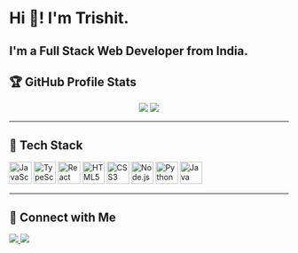 # Hi 👋! I'm Trishit.
I'm a Full Stack Web Developer from India.
---
<!--
More about me: [My Website](https://yourwebsite.com)

---
<!--
## 📊 GitHub Stats
<p align="center">
  <img src="https://github-readme-stats.vercel.app/api?username=trishitkb&show_icons=true&theme=dark" height="165" />
  <img src="https://github-readme-stats.vercel.app/api/top-langs/?username=trishitkb&layout=compact&theme=dark" height="165" />
</p>

-->

## 🏆 GitHub Profile Stats
<p align="center">
  <img src="https://github-profile-summary-cards.vercel.app/api/cards/stats?username=trishitkb&theme=dracula" />
  <img src="https://github-profile-summary-cards.vercel.app/api/cards/most-commit-language?username=trishitkb&theme=dracula" />
</p>

---

## 🚀 Tech Stack
<p align="left">
  <img src="https://cdn.jsdelivr.net/gh/devicons/devicon/icons/javascript/javascript-original.svg" alt="JavaScript" width="40" height="40"/>
  <img src="https://cdn.jsdelivr.net/gh/devicons/devicon/icons/typescript/typescript-original.svg" alt="TypeScript" width="40" height="40"/>
  <img src="https://cdn.jsdelivr.net/gh/devicons/devicon/icons/react/react-original.svg" alt="React" width="40" height="40"/>
  <img src="https://cdn.jsdelivr.net/gh/devicons/devicon/icons/html5/html5-original.svg" alt="HTML5" width="40" height="40"/>
  <img src="https://cdn.jsdelivr.net/gh/devicons/devicon/icons/css3/css3-original.svg" alt="CSS3" width="40" height="40"/>
  <img src="https://cdn.jsdelivr.net/gh/devicons/devicon/icons/nodejs/nodejs-original.svg" alt="Node.js" width="40" height="40"/>
  <img src="https://cdn.jsdelivr.net/gh/devicons/devicon/icons/python/python-original.svg" alt="Python" width="40" height="40"/>
  <img src="https://cdn.jsdelivr.net/gh/devicons/devicon/icons/java/java-original.svg" alt="Java" width="40" height="40"/>
</p>

---

## 🔗 Connect with Me
<p align="left">
  <a href="https://instagram.com/trishitkb">
    <img src="https://img.shields.io/badge/Instagram-E4405F?style=for-the-badge&logo=instagram&logoColor=white" />
  </a>
  <a href="mailto:trishitkantibhuinya@gmail.com">
    <img src="https://img.shields.io/badge/Gmail-D14836?style=for-the-badge&logo=gmail&logoColor=white" />
  </a>
  <!--
  <a href="https://yourwebsite.com">
    <img src="https://img.shields.io/badge/Website-000000?style=for-the-badge&logo=About.me&logoColor=white" />
  </a>
  -->
</p>

<!--
**trishitkb/trishitkb** is a ✨ _special_ ✨ repository because its `README.md` (this file) appears on your GitHub profile.

Here are some ideas to get you started:

- 🔭 I’m currently working on ...
- 🌱 I’m currently learning ...
- 👯 I’m looking to collaborate on ...
- 🤔 I’m looking for help with ...
- 💬 Ask me about ...
- 📫 How to reach me: ...
- 😄 Pronouns: ...
- ⚡ Fun fact: ...
-->
